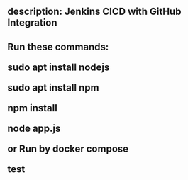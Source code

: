 <h2> description: Jenkins CICD with GitHub Integration <h2> 


<p>  
Run these commands:

sudo apt install nodejs

sudo apt install npm

npm install

node app.js

or Run by docker compose

test </p>
